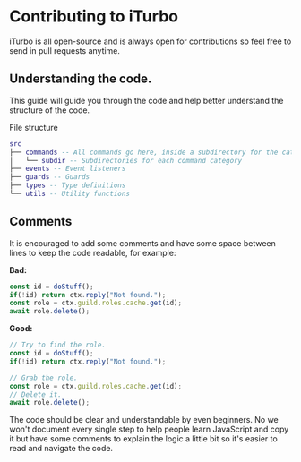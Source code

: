 # Contributing to iTurbo
iTurbo is all open-source and is always open for contributions so feel free to send in pull requests anytime.

## Understanding the code.
This guide will guide you through the code and help better understand the structure of the code.

File structure
```lua
src
├── commands -- All commands go here, inside a subdirectory for the category
│   └── subdir -- Subdirectories for each command category
├── events -- Event listeners
├── guards -- Guards
├── types -- Type definitions
└── utils -- Utility functions
```

## Comments
It is encouraged to add some comments and have some space between lines to keep the code readable, for example:

**Bad:**
```js
const id = doStuff();
if(!id) return ctx.reply("Not found.");
const role = ctx.guild.roles.cache.get(id);
await role.delete();
```
**Good:**
```js
// Try to find the role.
const id = doStuff();
if(!id) return ctx.reply("Not found.");

// Grab the role.
const role = ctx.guild.roles.cache.get(id);
// Delete it.
await role.delete();
```
The code should be clear and understandable by even beginners. No we won't document every single step to help people learn JavaScript and copy it but have some comments to explain the logic a little bit so it's easier to read and navigate the code.